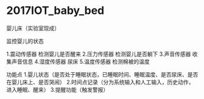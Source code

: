 # 2017IOT_baby_bed
婴儿床（实验室现成）

监控婴儿的状态

1.震动传感器 检测婴儿是否醒来
2.压力传感器 检测婴儿是否躺下
3.声音传感器 收集声音信息
4.湿度传感器 尿床
5.温度传感器 检测棉被的温度


功能点
1.婴儿状态（是否处于睡眠状态，已睡眠时间、睡眠温度、是否尿床、是否在婴儿床上、是否哭闹）
2.时间点记录（分为系统输入和人工输入，历史动作，进入睡眠、醒来）
3.提醒功能（触发警报）
